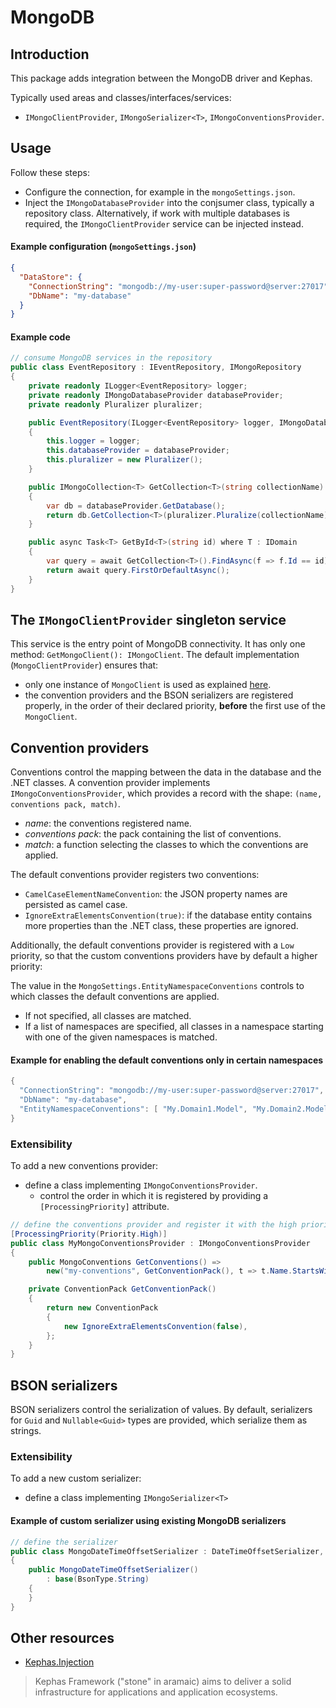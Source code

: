 ﻿# MongoDB

## Introduction
This package adds integration between the MongoDB driver and Kephas.

Typically used areas and classes/interfaces/services:
* ``IMongoClientProvider``, ``IMongoSerializer<T>``, ``IMongoConventionsProvider``.

## Usage

Follow these steps:
* Configure the connection, for example in the ``mongoSettings.json``.
* Inject the ``IMongoDatabaseProvider`` into the conjsumer class, typically a repository class. Alternatively, if work with multiple databases is required, the ``IMongoClientProvider`` service can be injected instead.

#### Example configuration (``mongoSettings.json``)

```json
{
  "DataStore": {
    "ConnectionString": "mongodb://my-user:super-password@server:27017",
    "DbName": "my-database"
  }
}
```

#### Example code

```csharp
// consume MongoDB services in the repository
public class EventRepository : IEventRepository, IMongoRepository
{
    private readonly ILogger<EventRepository> logger;
    private readonly IMongoDatabaseProvider databaseProvider;
    private readonly Pluralizer pluralizer;

    public EventRepository(ILogger<EventRepository> logger, IMongoDatabaseProvider databaseProvider)
    {
        this.logger = logger;
        this.databaseProvider = databaseProvider;
        this.pluralizer = new Pluralizer();
    }

    public IMongoCollection<T> GetCollection<T>(string collectionName)
    {
        var db = databaseProvider.GetDatabase();
        return db.GetCollection<T>(pluralizer.Pluralize(collectionName));
    }

    public async Task<T> GetById<T>(string id) where T : IDomain
    {
        var query = await GetCollection<T>().FindAsync(f => f.Id == id);
        return await query.FirstOrDefaultAsync();
    }
}
```

## The ``IMongoClientProvider`` singleton service

This service is the entry point of MongoDB connectivity. It has only one method: ``GetMongoClient(): IMongoClient``.
The default implementation (``MongoClientProvider``) ensures that:
* only one instance of ``MongoClient`` is used as
explained [here](https://stackoverflow.com/questions/63304279/re-use-mongodb-mongoclient-in-asp-net-core-service).
* the convention providers and the BSON serializers are registered properly, in the order of their declared priority,
**before** the first use of the ``MongoClient``.

## Convention providers

Conventions control the mapping between the data in the database and the .NET classes.
A convention provider implements ``IMongoConventionsProvider``, which provides a record with the shape: ``(name, conventions pack, match)``.
* _name_: the conventions registered name.
* _conventions pack_: the pack containing the list of conventions.
* _match_: a function selecting the classes to which the conventions are applied. 

The default conventions provider registers two conventions:
* ``CamelCaseElementNameConvention``: the JSON property names are persisted as camel case.
* ``IgnoreExtraElementsConvention(true)``: if the database entity contains more properties than the .NET class, these properties are ignored.

Additionally, the default conventions provider is registered with a ``Low`` priority, so that the custom conventions providers have by default a higher priority:

The value in the ``MongoSettings.EntityNamespaceConventions`` controls to which classes the default conventions are applied.
* If not specified, all classes are matched.
* If a list of namespaces are specified, all classes in a namespace starting with one of the given namespaces is matched.

#### Example for enabling the default conventions only in certain namespaces

```csharp
{
  "ConnectionString": "mongodb://my-user:super-password@server:27017",
  "DbName": "my-database",
  "EntityNamespaceConventions": [ "My.Domain1.Model", "My.Domain2.Model" ]
}
```

### Extensibility
To add a new conventions provider:
* define a class implementing ``IMongoConventionsProvider``.
  * control the order in which it is registered by providing a ``[ProcessingPriority]`` attribute.

```csharp
// define the conventions provider and register it with the high priority
[ProcessingPriority(Priority.High)]
public class MyMongoConventionsProvider : IMongoConventionsProvider
{
    public MongoConventions GetConventions() =>
        new("my-conventions", GetConventionPack(), t => t.Name.StartsWith("My"));

    private ConventionPack GetConventionPack()
    {
        return new ConventionPack
        {
            new IgnoreExtraElementsConvention(false),
        };
    }
}
```

## BSON serializers
BSON serializers control the serialization of values. By default, serializers for ``Guid`` and ``Nullable<Guid>`` types are provided, which serialize them as strings.

### Extensibility

To add a new custom serializer:
* define a class implementing ``IMongoSerializer<T>``

#### Example of custom serializer using existing MongoDB serializers

```csharp
// define the serializer
public class MongoDateTimeOffsetSerializer : DateTimeOffsetSerializer, IMongoSerializer<DateTimeOffset>
{
    public MongoDateTimeOffsetSerializer()
        : base(BsonType.String)
    {
    }
}
```

## Other resources

* [Kephas.Injection](https://www.nuget.org/packages/Kephas.Injection)

> Kephas Framework ("stone" in aramaic) aims to deliver a solid infrastructure for applications and application ecosystems.
